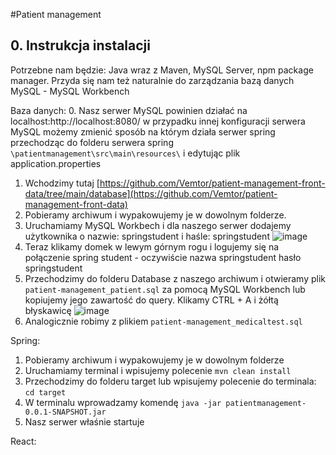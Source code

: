 #Patient management

## 0. Instrukcja instalacji
Potrzebne nam będzie: Java wraz z Maven, MySQL Server, npm package manager. Przyda się nam też naturalnie do zarządzania bazą danych MySQL - MySQL Workbench

Baza danych:
0. Nasz serwer MySQL powinien działać na localhost:http://localhost:8080/ 
w przypadku innej konfiguracji serwera MySQL możemy zmienić sposób na którym działa serwer spring przechodząc do folderu serwera spring `\patientmanagement\src\main\resources\` i edytując plik application.properties

1. Wchodzimy tutaj [https://github.com/Vemtor/patient-management-front-data/tree/main/database](https://github.com/Vemtor/patient-management-front-data)
2. Pobieramy archiwum i wypakowujemy je w dowolnym folderze.
3. Uruchamiamy MySQL Workbech i dla naszego serwer dodajemy użytkownika o nazwie: springstudent i haśle: springstudent
![image](https://github.com/Vemtor/patient-management-spring/assets/20191221/0d123137-aa3d-48c6-af12-ce9274fce5e1)
4. Teraz klikamy domek w lewym górnym rogu i logujemy się na połączenie spring student - oczywiście nazwa springstudent hasło springstudent
5. Przechodzimy do folderu Database z naszego archiwum i otwieramy plik `patient-management_patient.sql` za pomocą MySQL Workbench lub kopiujemy jego zawartość do query. Klikamy CTRL + A i żółtą błyskawicę
![image](https://github.com/Vemtor/patient-management-spring/assets/20191221/d3f93d2a-9bbe-432c-93c4-5614bafc235d)
6. Analogicznie robimy z plikiem `patient-management_medicaltest.sql`


Spring:

1. Pobieramy archiwum i wypakowujemy je w dowolnym folderze
2. Uruchamiamy terminal i wpisujemy polecenie `mvn clean install`
3. Przechodzimy do folderu target lub wpisujemy polecenie do terminala: `cd target`
4. W terminalu wprowadzamy komendę `java -jar patientmanagement-0.0.1-SNAPSHOT.jar`
5. Nasz serwer właśnie startuje

React: 


